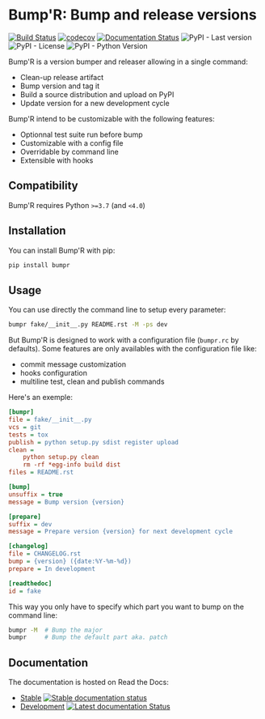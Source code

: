 # Bump'R: Bump and release versions

[![Build Status](https://github.com/noirbizarre/bumpr/actions/workflows/main.yml/badge.svg?branch=master)](https://github.com/noirbizarre/bumpr/actions/workflows/main.yml)
[![codecov](https://codecov.io/gh/noirbizarre/bumpr/branch/master/graph/badge.svg?token=G8u0QBT1Sj)](https://codecov.io/gh/noirbizarre/bumpr)
[![Documentation Status](https://readthedocs.org/projects/bumpr/badge/?version=latest)](https://bumpr.readthedocs.io/en/latest/?badge=latest)
![PyPI - Last version](https://img.shields.io/pypi/v/bumpr)
![PyPI - License](https://img.shields.io/pypi/l/bumpr)
![PyPI - Python Version](https://img.shields.io/pypi/pyversions/bumpr)

Bump'R is a version bumper and releaser allowing in a single command:

- Clean-up release artifact
- Bump version and tag it
- Build a source distribution and upload on PyPI
- Update version for a new development cycle

Bump'R intend to be customizable with the following features:

- Optionnal test suite run before bump
- Customizable with a config file
- Overridable by command line
- Extensible with hooks

## Compatibility

Bump'R requires Python `>=3.7` (and `<4.0`)

## Installation

You can install Bump'R with pip:

```bash
pip install bumpr
```

## Usage

You can use directly the command line to setup every parameter:

```bash
bumpr fake/__init__.py README.rst -M -ps dev
```

But Bump'R is designed to work with a configuration file (`bumpr.rc` by defaults).
Some features are only availables with the configuration file like:

- commit message customization
- hooks configuration
- multiline test, clean and publish commands

Here's an exemple:

```ini
[bumpr]
file = fake/__init__.py
vcs = git
tests = tox
publish = python setup.py sdist register upload
clean =
    python setup.py clean
    rm -rf *egg-info build dist
files = README.rst

[bump]
unsuffix = true
message = Bump version {version}

[prepare]
suffix = dev
message = Prepare version {version} for next development cycle

[changelog]
file = CHANGELOG.rst
bump = {version} ({date:%Y-%m-%d})
prepare = In development

[readthedoc]
id = fake
```

This way you only have to specify which part you want to bump on the
command line:

```bash
bumpr -M  # Bump the major
bumpr     # Bump the default part aka. patch
```

## Documentation

The documentation is hosted on Read the Docs:

- [Stable](https://bumpr.readthedocs.io/en/stable/) [![Stable documentation status](https://readthedocs.org/projects/bumpr/badge/?version=stable)](https://bumpr.readthedocs.io/en/stable/?badge=stable)
- [Development](https://bumpr.readthedocs.io/en/latest/) [![Latest documentation Status](https://readthedocs.org/projects/bumpr/badge/?version=latest)](https://bumpr.readthedocs.io/en/latest/?badge=latest)
